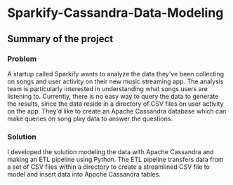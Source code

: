 # **Sparkify-Cassandra-Data-Modeling**

## **Summary of the project**

### **Problem**
A startup called Sparkify wants to analyze the data they've been collecting on songs and user activity on their new music streaming app. The analysis team is particularly interested in understanding what songs users are listening to. Currently, there is no easy way to query the data to generate the results, since the data reside in a directory of CSV files on user activity on the app. They'd like to create an Apache Cassandra database which can make queries on song play data to answer the questions.

### **Solution**
I developed the solution modeling the data with Apache Cassandra and making an ETL pipeline using Python. The ETL pipeline transfers data from a set of CSV files within a directory to create a streamlined CSV file to model and insert data into Apache Cassandra tables.
